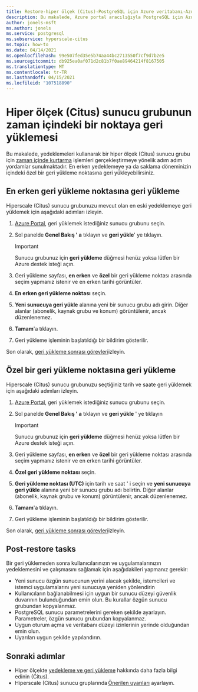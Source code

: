```yaml
---
title: Restore-hiper ölçek (Citus)-PostgreSQL için Azure veritabanı-Azure portal
description: Bu makalede, Azure portal aracılığıyla PostgreSQL için Azure veritabanı-hiper ölçek (Citus) içinde geri yükleme işlemlerinin nasıl gerçekleştirileceği açıklanır.
author: jonels-msft
ms.author: jonels
ms.service: postgresql
ms.subservice: hyperscale-citus
ms.topic: how-to
ms.date: 04/14/2021
ms.openlocfilehash: 99e507fed35e5b74aa44bc2713550f7cf9d7b2e5
ms.sourcegitcommit: db925ea0af071d2c81b7f0ae89464214f8167505
ms.translationtype: MT
ms.contentlocale: tr-TR
ms.lasthandoff: 04/15/2021
ms.locfileid: "107518890"
---
```

# <a name="point-in-time-restore-of-a-hyperscale-citus-server-group"></a>Hiper ölçek (Citus) sunucu grubunun zaman içindeki bir noktaya geri yüklemesi

Bu makalede, yedeklemeleri kullanarak bir hiper ölçek (Citus) sunucu grubu için [zaman içinde kurtarma](concepts-hyperscale-backup.md#restore) işlemleri gerçekleştirmeye yönelik adım adım yordamlar sunulmaktadır. En erken yedeklemeye ya da saklama döneminizin içindeki özel bir geri yükleme noktasına geri yükleyebilirsiniz.

## <a name="restoring-to-the-earliest-restore-point"></a>En erken geri yükleme noktasına geri yükleme

Hiperscale (Citus) sunucu grubunuzu mevcut olan en eski yedeklemeye geri yüklemek için aşağıdaki adımları izleyin.

1.  [Azure Portal](https://portal.azure.com/), geri yüklemek istediğiniz sunucu grubunu seçin.

2.  Sol panelde **Genel Bakış ' a** tıklayın ve **geri yükle**' ye tıklayın.

    > [!IMPORTANT]
    > Sunucu grubunuz için **geri yükleme** düğmesi henüz yoksa lütfen bir Azure destek isteği açın.

3.  Geri yükleme sayfası, **en erken** ve **özel** bir geri yükleme noktası arasında seçim yapmanız istenir ve en erken tarihi görüntüler.

4.  **En erken geri yükleme noktası** seçin.

5.  **Yeni sunucuya geri yükle** alanına yeni bir sunucu grubu adı girin. Diğer alanlar (abonelik, kaynak grubu ve konum) görüntülenir, ancak düzenlenemez.

6.  **Tamam**'a tıklayın.

7.  Geri yükleme işleminin başlatıldığı bir bildirim gösterilir.

Son olarak, [geri yükleme sonrası görevleri](#post-restore-tasks)izleyin.

## <a name="restoring-to-a-custom-restore-point"></a>Özel bir geri yükleme noktasına geri yükleme

Hiperscale (Citus) sunucu grubunuzu seçtiğiniz tarih ve saate geri yüklemek için aşağıdaki adımları izleyin.

1.  [Azure Portal](https://portal.azure.com/), geri yüklemek istediğiniz sunucu grubunu seçin.

2.  Sol panelde **Genel Bakış ' a** tıklayın ve **geri yükle** ' ye tıklayın

    > [!IMPORTANT]
    > Sunucu grubunuz için **geri yükleme** düğmesi henüz yoksa lütfen bir Azure destek isteği açın.

3.  Geri yükleme sayfası, **en erken** ve **özel** bir geri yükleme noktası arasında seçim yapmanız istenir ve en erken tarihi görüntüler.

4.  **Özel geri yükleme noktası** seçin.

5.  **Geri yükleme noktası (UTC)** için tarih ve saat ' i seçin ve **yeni sunucuya geri yükle** alanına yeni bir sunucu grubu adı belirtin. Diğer alanlar (abonelik, kaynak grubu ve konum) görüntülenir, ancak düzenlenemez.
 
6.  **Tamam**'a tıklayın.

7.  Geri yükleme işleminin başlatıldığı bir bildirim gösterilir.

Son olarak, [geri yükleme sonrası görevleri](#post-restore-tasks)izleyin.

## <a name="post-restore-tasks"></a>Post-restore tasks

Bir geri yüklemeden sonra kullanıcılarınızın ve uygulamalarınızın yedeklemesini ve çalışmasını sağlamak için aşağıdakileri yapmanız gerekir:

* Yeni sunucu özgün sunucunun yerini alacak şekilde, istemcileri ve istemci uygulamalarını yeni sunucuya yeniden yönlendirin
* Kullanıcıların bağlanabilmesi için uygun bir sunucu düzeyi güvenlik duvarının bulunduğundan emin olun. Bu kurallar özgün sunucu grubundan kopyalanmaz.
* PostgreSQL sunucu parametrelerini gereken şekilde ayarlayın. Parametreler, özgün sunucu grubundan kopyalanmaz.
* Uygun oturum açma ve veritabanı düzeyi izinlerinin yerinde olduğundan emin olun.
* Uyarıları uygun şekilde yapılandırın.

## <a name="next-steps"></a>Sonraki adımlar

* Hiper ölçekte [yedekleme ve geri yükleme](concepts-hyperscale-backup.md) hakkında daha fazla bilgi edinin (Citus).
* Hiperscale (Citus) sunucu gruplarında [Önerilen uyarıları](./howto-hyperscale-alert-on-metric.md#suggested-alerts) ayarlayın.
